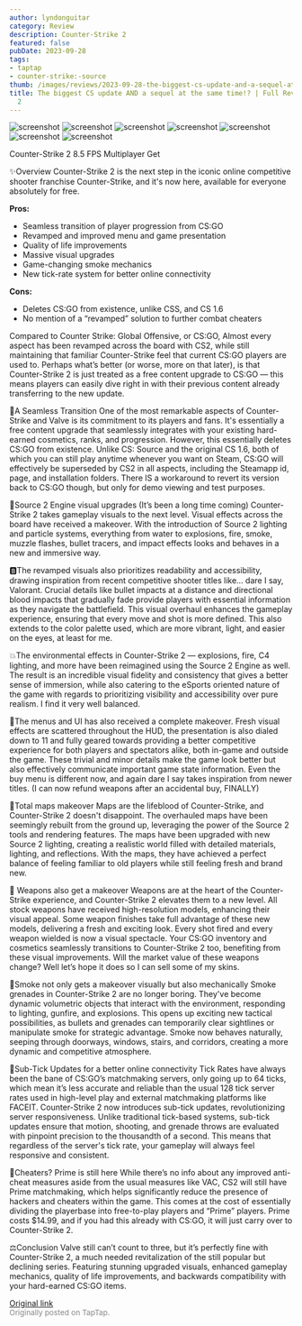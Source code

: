 ```yaml
---
author: lyndonguitar
category: Review
description: Counter-Strike 2
featured: false
pubDate: 2023-09-28
tags:
- taptap
- counter-strike:-source
thumb: /images/reviews/2023-09-28-the-biggest-cs-update-and-a-sequel-at-the-same-time--full-review---counter-strike-2-0.avif
title: The biggest CS update AND a sequel at the same time!? | Full Review - Counter-Strike
  2
---
```


<div class="gallery">
  <img src="/images/reviews/2023-09-28-the-biggest-cs-update-and-a-sequel-at-the-same-time--full-review---counter-strike-2-0.avif" alt="screenshot" />
  <img src="/images/reviews/2023-09-28-the-biggest-cs-update-and-a-sequel-at-the-same-time--full-review---counter-strike-2-1.avif" alt="screenshot" />
  <img src="/images/reviews/2023-09-28-the-biggest-cs-update-and-a-sequel-at-the-same-time--full-review---counter-strike-2-2.avif" alt="screenshot" />
  <img src="/images/reviews/2023-09-28-the-biggest-cs-update-and-a-sequel-at-the-same-time--full-review---counter-strike-2-3.avif" alt="screenshot" />
  <img src="/images/reviews/2023-09-28-the-biggest-cs-update-and-a-sequel-at-the-same-time--full-review---counter-strike-2-4.avif" alt="screenshot" />
  <img src="/images/reviews/2023-09-28-the-biggest-cs-update-and-a-sequel-at-the-same-time--full-review---counter-strike-2-5.avif" alt="screenshot" />
  <img src="/images/reviews/2023-09-28-the-biggest-cs-update-and-a-sequel-at-the-same-time--full-review---counter-strike-2-6.avif" alt="screenshot" />
</div>

Counter-Strike 2
8.5
FPS
Multiplayer
Get

✨Overview
Counter-Strike 2 is the next step in the iconic online competitive shooter franchise Counter-Strike, and it's now here, available for everyone absolutely for free.


**Pros:**
- Seamless transition of player progression from CS:GO
- Revamped and improved menu and game presentation
- Quality of life improvements
- Massive visual upgrades
- Game-changing smoke mechanics
- New tick-rate system for better online connectivity


**Cons:**
- Deletes CS:GO from existence, unlike CSS, and CS 1.6
- No mention of a “revamped” solution to further combat cheaters


Compared to Counter Strike: Global Offensive, or CS:GO, Almost every aspect has been revamped across the board with CS2, while still maintaining that familiar Counter-Strike feel that current CS:GO players are used to. Perhaps what’s better (or worse, more on that later), is that Counter-Strike 2 is just treated as a free content upgrade to CS:GO — this means players can easily dive right in with their previous content already transferring to the new update.

🔀A Seamless Transition
One of the most remarkable aspects of Counter-Strike and Valve is its commitment to its players and fans. It's essentially a free content upgrade that seamlessly integrates with your existing hard-earned cosmetics, ranks, and progression. However, this essentially deletes CS:GO from existence. Unlike CS: Source and the original CS 1.6, both of which you can still play anytime whenever you want on Steam, CS:GO will effectively be superseded by CS2 in all aspects, including the Steamapp id, page, and installation folders. There IS a workaround to revert its version back to CS:GO though, but only for demo viewing and test purposes.

🎨Source 2 Engine visual upgrades (It’s been a long time coming)
Counter-Strike 2 takes gameplay visuals to the next level. Visual effects across the board have received a makeover. With the introduction of Source 2 lighting and particle systems, everything from water to explosions, fire, smoke, muzzle flashes, bullet tracers, and impact effects looks and behaves in a new and immersive way.

🅱️The revamped visuals also prioritizes readability and accessibility, drawing inspiration from recent competitive shooter titles like… dare I say, Valorant. Crucial details like bullet impacts at a distance and directional blood impacts that gradually fade provide players with essential information as they navigate the battlefield. This visual overhaul enhances the gameplay experience, ensuring that every move and shot is more defined. This also extends to the color palette used, which are more vibrant, light, and easier on the eyes, at least for me.

💥The environmental effects in Counter-Strike 2 — explosions, fire, C4 lighting, and more have been reimagined using the Source 2 Engine as well. The result is an incredible visual fidelity and consistency that gives a better sense of immersion, while also catering to the eSports oriented nature of the game with regards to prioritizing visibility and accessibility over pure realism. I find it very well balanced.

📜The menus and UI has also received a complete makeover. Fresh visual effects are scattered throughout the HUD, the presentation is also dialed down to 11 and fully geared towards providing a better competitive experience for both players and spectators alike, both in-game and outside the game. These trivial and minor details make the game look better but also effectively communicate important game state information. Even the buy menu is different now, and again dare I say takes inspiration from newer titles. (I can now refund weapons after an accidental buy, FINALLY)

🏢Total maps makeover
Maps are the lifeblood of Counter-Strike, and Counter-Strike 2 doesn't disappoint. The overhauled maps have been seemingly rebuilt from the ground up, leveraging the power of the Source 2 tools and rendering features. The maps have been upgraded with new Source 2 lighting, creating a realistic world filled with detailed materials, lighting, and reflections. With the maps, they have achieved a perfect balance of feeling familiar to old players while still feeling fresh and brand new.

🔫 Weapons also get a makeover
Weapons are at the heart of the Counter-Strike experience, and Counter-Strike 2 elevates them to a new level. All stock weapons have received high-resolution models, enhancing their visual appeal. Some weapon finishes take full advantage of these new models, delivering a fresh and exciting look. Every shot fired and every weapon wielded is now a visual spectacle. Your CS:GO inventory and cosmetics seamlessly transitions to Counter-Strike 2 too, benefiting from these visual improvements. Will the market value of these weapons change? Well let’s hope it does so I can sell some of my skins.

🚬Smoke not only gets a makeover visually but also mechanically
Smoke grenades in Counter-Strike 2 are no longer boring. They've become dynamic volumetric objects that interact with the environment, responding to lighting, gunfire, and explosions. This opens up exciting new tactical possibilities, as bullets and grenades can temporarily clear sightlines or manipulate smoke for strategic advantage. Smoke now behaves naturally, seeping through doorways, windows, stairs, and corridors, creating a more dynamic and competitive atmosphere.

📶Sub-Tick Updates for a better online connectivity
Tick Rates have always been the bane of CS:GO’s matchmaking servers, only going up to 64 ticks, which mean it’s less accurate and reliable than the usual 128 tick server rates used in high-level play and external matchmaking platforms like FACEIT.  Counter-Strike 2 now introduces sub-tick updates, revolutionizing server responsiveness. Unlike traditional tick-based systems, sub-tick updates ensure that motion, shooting, and grenade throws are evaluated with pinpoint precision to the thousandth of a second. This means that regardless of the server's tick rate, your gameplay will always feel responsive and consistent.

🎯Cheaters? Prime is still here
While there’s no info about any improved anti-cheat measures aside from the usual measures like VAC, CS2 will still have Prime matchmaking, which helps significantly reduce the presence of hackers and cheaters within the game. This comes at the cost of essentially dividing the playerbase into free-to-play players and “Prime” players. Prime costs $14.99, and if you had this already with CS:GO, it will just carry over to Counter-Strike 2.

⚖️Conclusion
Valve still can’t count to three, but it’s perfectly fine with Counter-Strike 2, a much needed revitalization of the still popular but declining series. Featuring stunning upgraded visuals, enhanced gameplay mechanics, quality of life improvements, and backwards compatibility with your hard-earned CS:GO items.

[Original link](https://www.taptap.io/post/6367705)<br><span style="font-size: 0.95em; color: #888;">Originally posted on TapTap.</span>